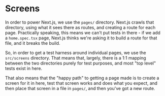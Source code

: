 # Screens

In order to power Next.js, we use the `pages/` directory. Next.js crawls that directory, using what it sees there as routes, and creating a route for each page. Practically speaking, this means we can't put tests in there - if we add a `home.spec.tsx` page, Next.js thinks we're asking it to build a route for that file, and it breaks the build.

So, in order to get a test harness around individual pages, we use the `src/screens` directory. That means that, largely, there is a 1:1 mapping between the two directories purely for test purposes, and most "top level" tests exist in here.

That also means that the "happy path" to getting a page made is to create a screen for it in here, test that screen works and does what you expect, and then place that screen in a file in `pages/`, and then you've got a new route.
